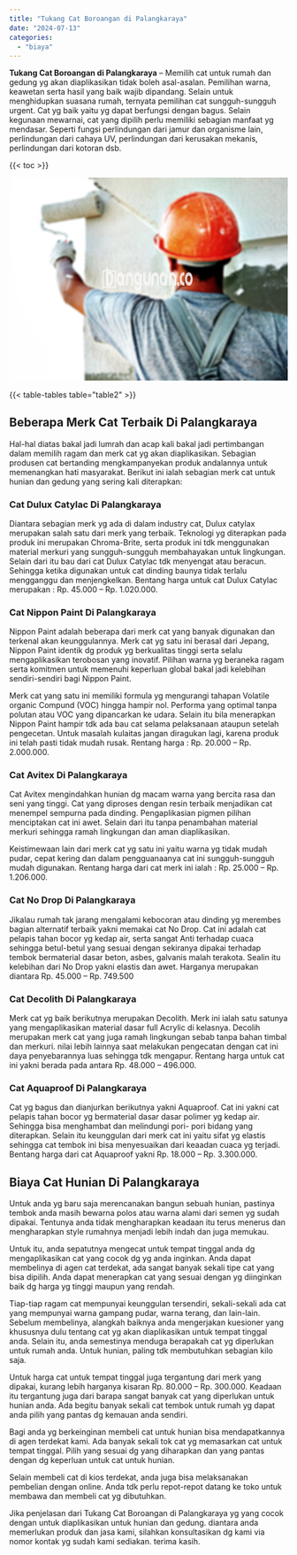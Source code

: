 ```yaml
---
title: "Tukang Cat Boroangan di Palangkaraya"
date: "2024-07-13"
categories: 
  - "biaya"
---
```


**Tukang Cat Boroangan di Palangkaraya** – Memilih cat untuk rumah dan gedung yg akan diaplikasikan tidak boleh asal-asalan. Pemilihan warna, keawetan serta hasil yang baik wajib dipandang. Selain untuk menghidupkan suasana rumah, ternyata pemilihan cat sungguh-sungguh urgent. Cat yg baik yaitu yg dapat berfungsi dengan bagus. Selain kegunaan mewarnai, cat yang dipilih perlu memiliki sebagian manfaat yg mendasar. Seperti fungsi perlindungan dari jamur dan organisme lain, perlindungan dari cahaya UV, perlindungan dari kerusakan mekanis, perlindungan dari kotoran dsb.

{{< toc >}}

![Tukang Cat Boroangan di Palangkaraya](/images/jasa-cat-murah23.png)

{{< table-tables table="table2" >}}

## Beberapa Merk Cat Terbaik Di Palangkaraya

Hal-hal diatas bakal jadi lumrah dan acap kali bakal jadi pertimbangan dalam memilih ragam dan merk cat yg akan diaplikasikan. Sebagian produsen cat bertanding mengkampanyekan produk andalannya untuk memenangkan hati masyarakat. Berikut ini ialah sebagian merk cat untuk hunian dan gedung yang sering kali diterapkan:

### Cat Dulux Catylac Di Palangkaraya

Diantara sebagian merk yg ada di dalam industry cat, Dulux catylax merupakan salah satu dari merk yang terbaik. Teknologi yg diterapkan pada produk ini merupakan Chroma-Brite, serta produk ini tdk menggunakan material merkuri yang sungguh-sungguh membahayakan untuk lingkungan. Selain dari itu bau dari cat Dulux Catylac tdk menyengat atau beracun. Sehingga ketika digunakan untuk cat dinding baunya tidak terlalu mengganggu dan menjengkelkan. Bentang harga untuk cat Dulux Catylac merupakan : Rp. 45.000 – Rp. 1.020.000.

### Cat Nippon Paint Di Palangkaraya

Nippon Paint adalah beberapa dari merk cat yang banyak digunakan dan terkenal akan keunggulannya. Merk cat yg satu ini berasal dari Jepang, Nippon Paint identik dg produk yg berkualitas tinggi serta selalu mengaplikasikan terobosan yang inovatif. Pilihan warna yg beraneka ragam serta komitmen untuk memenuhi keperluan global bakal jadi kelebihan sendiri-sendiri bagi Nippon Paint.

Merk cat yang satu ini memiliki formula yg mengurangi tahapan Volatile organic Compund (VOC) hingga hampir nol. Performa yang optimal tanpa polutan atau VOC yang dipancarkan ke udara. Selain itu bila menerapkan Nippon Paint hampir tdk ada bau cat selama pelaksanaan ataupun setelah pengecetan. Untuk masalah kulaitas jangan diragukan lagi, karena produk ini telah pasti tidak mudah rusak. Rentang harga : Rp. 20.000 – Rp. 2.000.000.

### Cat Avitex Di Palangkaraya

Cat Avitex mengindahkan hunian dg macam warna yang bercita rasa dan seni yang tinggi. Cat yang diproses dengan resin terbaik menjadikan cat menempel sempurna pada dinding. Pengaplikasian pigmen pilihan menciptakan cat ini awet. Selain dari itu tanpa penambahan material merkuri sehingga ramah lingkungan dan aman diaplikasikan.

Keistimewaan lain dari merk cat yg satu ini yaitu warna yg tidak mudah pudar, cepat kering dan dalam pengguanaanya cat ini sungguh-sungguh mudah digunakan. Rentang harga dari cat merk ini ialah : Rp. 25.000 – Rp. 1.206.000.

### Cat No Drop Di Palangkaraya

Jikalau rumah tak jarang mengalami kebocoran atau dinding yg merembes bagian alternatif terbaik yakni memakai cat No Drop. Cat ini adalah cat pelapis tahan bocor yg kedap air, serta sangat Anti terhadap cuaca sehingga betul-betul yang sesuai dengan sekiranya dipakai terhadap tembok bermaterial dasar beton, asbes, galvanis malah terakota. Sealin itu kelebihan dari No Drop yakni elastis dan awet. Harganya merupakan diantara Rp. 45.000 – Rp. 749.500

### Cat Decolith Di Palangkaraya

Merk cat yg baik berikutnya merupakan Decolith. Merk ini ialah satu satunya yang mengaplikasikan material dasar full Acrylic di kelasnya. Decolih merupakan merk cat yang juga ramah lingkungan sebab tanpa bahan timbal dan merkuri. nilai lebih lainnya saat melakukan pengecatan dengan cat ini daya penyebarannya luas sehingga tdk mengapur. Rentang harga untuk cat ini yakni berada pada antara Rp. 48.000 – 496.000.

### Cat Aquaproof Di Palangkaraya

Cat yg bagus dan dianjurkan berikutnya yakni Aquaproof. Cat ini yakni cat pelapis tahan bocor yg bermaterial dasar dasar polimer yg kedap air. Sehingga bisa menghambat dan melindungi pori- pori bidang yang diterapkan. Selain itu keunggulan dari merk cat ini yaitu sifat yg elastis sehingga cat tembok ini bisa menyesuaikan dari keaadan cuaca yg terjadi. Bentang harga dari cat Aquaproof yakni Rp. 18.000 – Rp. 3.300.000.

## Biaya Cat Hunian Di Palangkaraya

Untuk anda yg baru saja merencanakan bangun sebuah hunian, pastinya tembok anda masih bewarna polos atau warna alami dari semen yg sudah dipakai. Tentunya anda tidak mengharapkan keadaan itu terus menerus dan mengharapkan style rumahnya menjadi lebih indah dan juga memukau.

Untuk itu, anda sepatutnya mengecat untuk tempat tinggal anda dg mengaplikasikan cat yang cocok dg yg anda inginkan. Anda dapat membelinya di agen cat terdekat, ada sangat banyak sekali tipe cat yang bisa dipilih. Anda dapat menerapkan cat yang sesuai dengan yg diinginkan baik dg harga yg tinggi maupun yang rendah.

Tiap-tiap ragam cat mempunyai keunggulan tersendiri, sekali-sekali ada cat yang mempunyai warna gampang pudar, warna terang, dan lain-lain. Sebelum membelinya, alangkah baiknya anda mengerjakan kuesioner yang khususnya dulu tentang cat yg akan diaplikasikan untuk tempat tinggal anda. Selain itu, anda semestinya menduga berapakah cat yg diperlukan untuk rumah anda. Untuk hunian, paling tdk membutuhkan sebagian kilo saja.

Untuk harga cat untuk tempat tinggal juga tergantung dari merk yang dipakai, kurang lebih harganya kisaran Rp. 80.000 – Rp. 300.000. Keadaan itu tergantung juga dari barapa sangat banyak cat yang diperlukan untuk hunian anda. Ada begitu banyak sekali cat tembok untuk rumah yg dapat anda pilih yang pantas dg kemauan anda sendiri.

Bagi anda yg berkeinginan membeli cat untuk hunian bisa mendapatkannya di agen terdekat kami. Ada banyak sekali tok cat yg memasarkan cat untuk tempat tinggal. Pilih yang sesuai dg yang diharapkan dan yang pantas dengan dg keperluan untuk cat untuk hunian.

Selain membeli cat di kios terdekat, anda juga bisa melaksanakan pembelian dengan online. Anda tdk perlu repot-repot datang ke toko untuk membawa dan membeli cat yg dibutuhkan.

Jika penjelasan dari Tukang Cat Boroangan di Palangkaraya yg yang cocok dengan untuk diaplikasikan untuk hunian dan gedung. diantara anda memerlukan produk dan jasa kami, silahkan konsultasikan dg kami via nomor kontak yg sudah kami sediakan. terima kasih.
